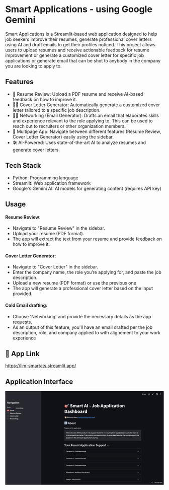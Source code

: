 # Smart Applications - using Google Gemini

Smart Applications is a Streamlit-based web application designed to help job seekers improve their resumes, generate professional cover letters using AI and draft emails to get their profiles noticed. This project allows users to upload resumes and receive actionable feedback for resume improvement or generate a customized cover letter for specific job applications or generate email that can be shot to anybody in the company you are looking to apply to.

## Features

* 📄 Resume Review: Upload a PDF resume and receive AI-based feedback on how to improve it.
* ✍🏻 Cover Letter Generator: Automatically generate a customized cover letter tailored to a specific job description.
* 👩‍💻 Networking (Email Generator): Drafts an email that elaborates skills and experience relevant to the role applying to. This can be used to reach out to recruiters or other organization members.
* 🔄 Multipage App: Navigate between different features (Resume Review, Cover Letter Generator) easily using the sidebar.
* 🛠 AI-Powered: Uses state-of-the-art AI to analyze resumes and generate cover letters.

## Tech Stack

* Python: Programming language
* Streamlit: Web application framework
* Google's Gemini AI: AI models for generating content (requires API key)

## Usage

#### Resume Review:

* Navigate to "Resume Review" in the sidebar.
* Upload your resume (PDF format).
* The app will extract the text from your resume and provide feedback on how to improve it.

#### Cover Letter Generator:

* Navigate to "Cover Letter" in the sidebar.
* Enter the company name, the role you’re applying for, and paste the job description.
* Upload a new resume (PDF format) or use the previous one
* The app will generate a professional cover letter based on the input provided.

#### Cold Email drafting:

* Choose 'Networking' and provide the necessary details as the app requests.
* As an output of this feature, you'll have an email drafted per the job description, role, and company applied to with alignement to your work experience

## 🔗 App Link
https://llm-smartats.streamlit.app/

## Application Interface
![App main page](images/LLM-SmartATS-Screenshot.png)

